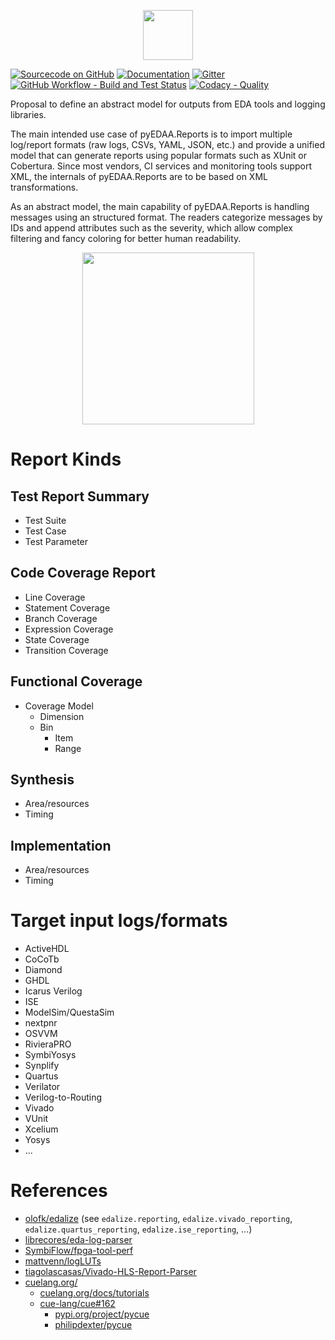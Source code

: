 <p align="center">
  <a title="edaa-org.github.io/pyEDAA.Reports" href="https://edaa-org.github.io/pyEDAA.Reports"><img height="80px" src="doc/_static/logo.svg"/></a>
</p>

[![Sourcecode on GitHub](https://img.shields.io/badge/pyEDAA-Reports-29b6f6.svg?longCache=true&style=flat-square&logo=GitHub&labelColor=0277bd)](https://GitHub.com/edaa-org/pyEDAA.Reports)
[![Documentation](https://img.shields.io/website?longCache=true&style=flat-square&label=edaa-org.github.io%2FpyEDAA.Reports&logo=GitHub&logoColor=fff&up_color=blueviolet&up_message=Read%20now%20%E2%9E%9A&url=https%3A%2F%2Fedaa-org.github.io%2FpyEDAA.Reports%2Findex.html)](https://edaa-org.github.io/pyEDAA.Reports/)
[![Gitter](https://img.shields.io/badge/chat-on%20gitter-4db797.svg?longCache=true&style=flat-square&logo=gitter&logoColor=e8ecef)](https://gitter.im/hdl/community)  
[![GitHub Workflow - Build and Test Status](https://img.shields.io/github/workflow/status/edaa-org/pyEDAA.Reports/Pipeline/main?longCache=true&style=flat-square&label=Build%20and%20Test&logo=GitHub%20Actions&logoColor=FFFFFF)](https://GitHub.com/edaa-org/pyEDAA.Reports/actions/workflows/Pipeline.yml)
[![Codacy - Quality](https://img.shields.io/codacy/grade/f8142b422c1742bdba38e8ac1893870c?longCache=true&style=flat-square&logo=Codacy)](https://app.codacy.com/gh/edaa-org/pyEDAA.Reports)

<!--
[![Sourcecode License](https://img.shields.io/pypi/l/pyEDAA.Reports?longCache=true&style=flat-square&logo=Apache&label=code)](LICENSE.md)
[![Documentation License](https://img.shields.io/badge/doc-CC--BY%204.0-green?longCache=true&style=flat-square&logo=CreativeCommons&logoColor=fff)](LICENSE.md)

[![PyPI](https://img.shields.io/pypi/v/pyEDAA.Reports?longCache=true&style=flat-square&logo=PyPI&logoColor=FBE072)](https://pypi.org/project/pyEDAA.Reports/)
![PyPI - Status](https://img.shields.io/pypi/status/pyEDAA.Reports?longCache=true&style=flat-square&logo=PyPI&logoColor=FBE072)
![PyPI - Python Version](https://img.shields.io/pypi/pyversions/pyEDAA.Reports?longCache=true&style=flat-square&logo=PyPI&logoColor=FBE072)

[![Libraries.io status for latest release](https://img.shields.io/librariesio/release/pypi/pyEDAA.Reports?longCache=true&style=flat-square&logo=Libraries.io&logoColor=fff)](https://libraries.io/github/edaa-org/pyEDAA.Reports)
[![Codacy - Coverage](https://img.shields.io/codacy/coverage/f8142b422c1742bdba38e8ac1893870c?longCache=true&style=flat-square&logo=Codacy)](https://app.codacy.com/gh/edaa-org/pyEDAA.Reports)
[![Codecov - Branch Coverage](https://img.shields.io/codecov/c/github/edaa-org/pyEDAA.Reports?longCache=true&style=flat-square&logo=Codecov)](https://codecov.io/gh/edaa-org/pyEDAA.Reports)

[![Dependent repos (via libraries.io)](https://img.shields.io/librariesio/dependent-repos/pypi/pyEDAA.Reports?longCache=true&style=flat-square&logo=GitHub)](https://GitHub.com/edaa-org/pyEDAA.Reports/network/dependents)
[![Requires.io](https://img.shields.io/requires/github/edaa-org/pyEDAA.Reports?longCache=true&style=flat-square)](https://requires.io/github/EDAA-ORG/pyEDAA.Reports/requirements/?branch=main)
[![Libraries.io SourceRank](https://img.shields.io/librariesio/sourcerank/pypi/pyEDAA.Reports?longCache=true&style=flat-square)](https://libraries.io/github/edaa-org/pyEDAA.Reports/sourcerank)
-->

Proposal to define an abstract model for outputs from EDA tools and logging libraries.

The main intended use case of pyEDAA.Reports is to import multiple log/report formats (raw logs, CSVs, YAML, JSON, etc.)
and provide a unified model that can generate reports using popular formats such as XUnit or Cobertura.
Since most vendors, CI services and monitoring tools support XML, the internals of pyEDAA.Reports are to be based on
XML transformations.

As an abstract model, the main capability of pyEDAA.Reports is handling messages using an structured format.
The readers categorize messages by IDs and append attributes such as the severity, which allow complex filtering and
fancy coloring for better human readability.

<p align="center">
  <a title="edaa-org.github.io/pyEDAA.Reports" href="https://edaa-org.github.io/pyEDAA.Reports"><img height="275px" src="doc/_static/work-in-progress.png"/></a>
</p>

# Report Kinds

## Test Report Summary

* Test Suite
* Test Case
* Test Parameter

## Code Coverage Report

* Line Coverage
* Statement Coverage
* Branch Coverage
* Expression Coverage
* State Coverage
* Transition Coverage

## Functional Coverage

* Coverage Model
  * Dimension
  * Bin
    * Item
    * Range

## Synthesis

* Area/resources
* Timing

## Implementation

* Area/resources
* Timing

# Target input logs/formats

* ActiveHDL
* CoCoTb
* Diamond
* GHDL
* Icarus Verilog
* ISE
* ModelSim/QuestaSim
* nextpnr
* OSVVM
* RivieraPRO
* SymbiYosys
* Synplify
* Quartus
* Verilator
* Verilog-to-Routing
* Vivado
* VUnit
* Xcelium
* Yosys
* ...

# References

* [olofk/edalize](https://github.com/olofk/edalize/) (see `edalize.reporting`, `edalize.vivado_reporting`, `edalize.quartus_reporting`, `edalize.ise_reporting`, ...)
* [librecores/eda-log-parser](https://github.com/librecores/eda-log-parser)
* [SymbiFlow/fpga-tool-perf](https://github.com/SymbiFlow/fpga-tool-perf)
* [mattvenn/logLUTs](https://github.com/mattvenn/logLUTs)
* [tiagolascasas/Vivado-HLS-Report-Parser](https://github.com/tiagolascasas/Vivado-HLS-Report-Parser)
* [cuelang.org/](https://cuelang.org/)
  * [cuelang.org/docs/tutorials](https://cuelang.org/docs/tutorials/)
  * [cue-lang/cue#162](https://github.com/cue-lang/cue/issues/162)
    * [pypi.org/project/pycue](https://pypi.org/project/pycue/)
    * [philipdexter/pycue](https://github.com/philipdexter/pycue)

